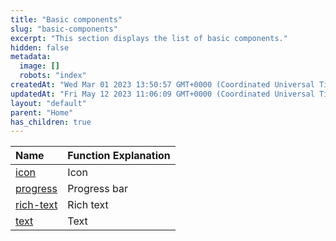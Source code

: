 ```yaml
---
title: "Basic components"
slug: "basic-components"
excerpt: "This section displays the list of basic components."
hidden: false
metadata: 
  image: []
  robots: "index"
createdAt: "Wed Mar 01 2023 13:50:57 GMT+0000 (Coordinated Universal Time)"
updatedAt: "Fri May 12 2023 11:06:09 GMT+0000 (Coordinated Universal Time)"
layout: "default"
parent: "Home"
has_children: true
---
```

| Name                       | Function Explanation |
| :------------------------- | :------------------- |
| [icon](doc:icon)           | Icon                 |
| [progress](doc:progress)   | Progress bar         |
| [rich-text](doc:rich-text) | Rich text            |
| [text](doc:text)           | Text                 |
